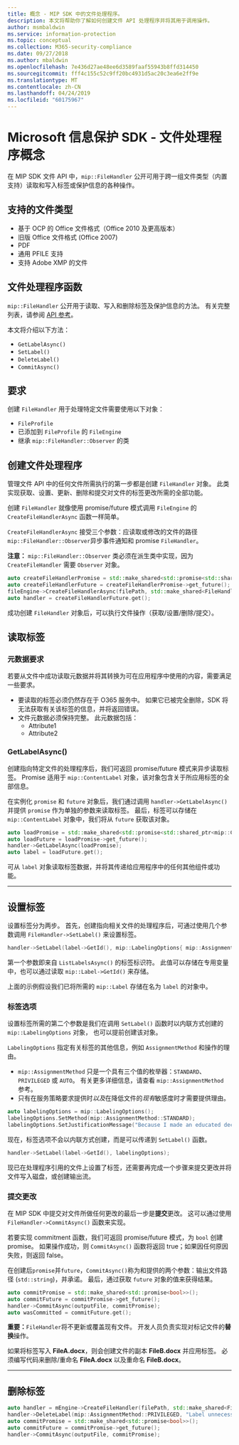 ```yaml
---
title: 概念 - MIP SDK 中的文件处理程序。
description: 本文将帮助你了解如何创建文件 API 处理程序并将其用于调用操作。
author: msmbaldwin
ms.service: information-protection
ms.topic: conceptual
ms.collection: M365-security-compliance
ms.date: 09/27/2018
ms.author: mbaldwin
ms.openlocfilehash: 7e436d27ae48ee6d3589faaf55943b8ffd314450
ms.sourcegitcommit: fff4c155c52c9ff20bc4931d5ac20c3ea6e2ff9e
ms.translationtype: MT
ms.contentlocale: zh-CN
ms.lasthandoff: 04/24/2019
ms.locfileid: "60175967"
---
```

# <a name="microsoft-information-protection-sdk---file-handler-concepts"></a>Microsoft 信息保护 SDK - 文件处理程序概念

在 MIP SDK 文件 API 中，`mip::FileHandler` 公开可用于跨一组文件类型（内置支持）读取和写入标签或保护信息的各种操作。 

## <a name="supported-file-types"></a>支持的文件类型

- 基于 OCP 的 Office 文件格式（Office 2010 及更高版本）
- 旧版 Office 文件格式 (Office 2007)
- PDF
- 通用 PFILE 支持
- 支持 Adobe XMP 的文件

## <a name="file-handler-functions"></a>文件处理程序函数

`mip::FileHandler` 公开用于读取、写入和删除标签及保护信息的方法。 有关完整列表，请参阅 [API 参考](reference/class_mip_filehandler.md)。

本文将介绍以下方法：

- `GetLabelAsync()`
- `SetLabel()`
- `DeleteLabel()`
- `CommitAsync()`

## <a name="requirements"></a>要求

创建 `FileHandler` 用于处理特定文件需要使用以下对象：

- `FileProfile`
- 已添加到 `FileProfile` 的 `FileEngine`
- 继承 `mip::FileHandler::Observer` 的类

## <a name="create-a-file-handler"></a>创建文件处理程序

管理文件 API 中的任何文件所需执行的第一步都是创建 `FileHandler` 对象。 此类实现获取、设置、更新、删除和提交对文件的标签更改所需的全部功能。

创建 `FileHandler` 就像使用 promise/future 模式调用 `FileEngine` 的 `CreateFileHandlerAsync` 函数一样简单。

`CreateFileHandlerAsync` 接受三个参数：应读取或修改的文件的路径`mip::FileHandler::Observer`异步事件通知和 promise `FileHandler`。

**注意：** `mip::FileHandler::Observer` 类必须在派生类中实现，因为 `CreateFileHandler` 需要 `Observer` 对象。 

```cpp
auto createFileHandlerPromise = std::make_shared<std::promise<std::shared_ptr<mip::FileHandler>>>();
auto createFileHandlerFuture = createFileHandlerPromise->get_future();
fileEngine->CreateFileHandlerAsync(filePath, std::make_shared<FileHandlerObserver>(), createFileHandlerPromise);
auto handler = createFileHandlerFuture.get();
```

成功创建 `FileHandler` 对象后，可以执行文件操作（获取/设置/删除/提交）。

## <a name="read-a-label"></a>读取标签

### <a name="metadata-requirements"></a>元数据要求

若要从文件中成功读取元数据并将其转换为可在应用程序中使用的内容，需要满足一些要求。

- 要读取的标签必须仍然存在于 O365 服务中。 如果它已被完全删除，SDK 将无法获取有关该标签的信息，并将返回错误。
- 文件元数据必须保持完整。 此元数据包括：
  - Attribute1
  - Attribute2

### <a name="getlabelasync"></a>GetLabelAsync()

创建指向特定文件的处理程序后，我们可返回 promise/future 模式来异步读取标签。 Promise 适用于 `mip::ContentLabel` 对象，该对象包含关于所应用标签的全部信息。

在实例化 `promise` 和 `future` 对象后，我们通过调用 `handler->GetLabelAsync()` 并提供 `promise` 作为单独的参数来读取标签。 最后，标签可以存储在 `mip::ContentLabel` 对象中，我们将从 `future` 获取该对象。

```cpp
auto loadPromise = std::make_shared<std::promise<std::shared_ptr<mip::ContentLabel>>>();
auto loadFuture = loadPromise->get_future();
handler->GetLabelAsync(loadPromise);
auto label = loadFuture.get();
```

可从 `label` 对象读取标签数据，并将其传递给应用程序中的任何其他组件或功能。

***

## <a name="set-a-label"></a>设置标签

设置标签分为两步。 首先，创建指向相关文件的处理程序后，可通过使用几个参数调用 `FileHandler->SetLabel()` 来设置标签。

```cpp
handler->SetLabel(label->GetId(), mip::LabelingOptions{ mip::AssignmentMethod::PRIVILEGED, "" });
```

第一个参数即来自 `ListLabelsAsync()` 的标签标识符。 此值可以存储在专用变量中，也可以通过读取 `mip::Label->GetId()` 来存储。

上面的示例假设我们已将所需的 `mip::Label` 存储在名为 `label` 的对象中。

### <a name="labeling-options"></a>标签选项

设置标签所需的第二个参数是我们在调用 `SetLabel()` 函数时以内联方式创建的 `mip::LabelingOptions` 对象， 也可以提前创建该对象。

`LabelingOptions` 指定有关标签的其他信息，例如 `AssignmentMethod` 和操作的理由。

- `mip::AssignmentMethod` 只是一个具有三个值的枚举器：`STANDARD`、`PRIVILEGED` 或 `AUTO`。 有关更多详细信息，请查看 `mip::AssignmentMethod` 参考。
- 只有在服务策略要求提供时*以及*在降低文件的*现有*敏感度时才需要提供理由。

```cpp
auto labelingOptions = mip::LabelingOptions();
labelingOptions.SetMethod(mip::AssignmentMethod::STANDARD);
labelingOptions.SetJustificationMessage("Because I made an educated decision based upon the contents of this file.");
```

现在，标签选项不会以内联方式创建，而是可以传递到 `SetLabel()` 函数。

```cpp
handler->SetLabel(label->GetId(), labelingOptions);
```

现已在处理程序引用的文件上设置了标签，还需要再完成一个步骤来提交更改并将文件写入磁盘，或创建输出流。

### <a name="commit-changes"></a>提交更改

在 MIP SDK 中提交对文件所做任何更改的最后一步是**提交**更改。 这可以通过使用 `FileHandler->CommitAsync()` 函数来实现。 

若要实现 commitment 函数，我们可返回 promise/future 模式，为 `bool` 创建 promise。 如果操作成功，则 `CommitAsync()` 函数将返回 true；如果因任何原因失败，则返回 false。 

在创建后`promise`并`future`，`CommitAsync()`称为和提供的两个参数：输出文件路径 (`std::string`)，并承诺。 最后，通过获取 `future` 对象的值来获得结果。

```cpp
auto commitPromise = std::make_shared<std::promise<bool>>();
auto commitFuture = commitPromise->get_future();
handler->CommitAsync(outputFile, commitPromise);
auto wasCommitted = commitFuture.get();
```

**重要：**`FileHandler`将不更新或覆盖现有文件。 开发人员负责实现对标记文件的**替换**操作。 

如果将标签写入 **FileA.docx**，则会创建文件的副本 **FileB.docx** 并应用标签。 必须编写代码来删除/重命名 **FileA.docx** 以及重命名 **FileB.docx**。

***

## <a name="delete-a-label"></a>删除标签

```cpp
auto handler = mEngine->CreateFileHandler(filePath, std::make_shared<FileHandlerObserverImpl>());
handler->DeleteLabel(mip::AssignmentMethod::PRIVILEGED, "Label unnecessary.");
auto commitPromise = std::make_shared<std::promise<bool>>();
auto commitFuture = commitPromise->get_future();
handler->CommitAsync(outputFile, commitPromise);
```
